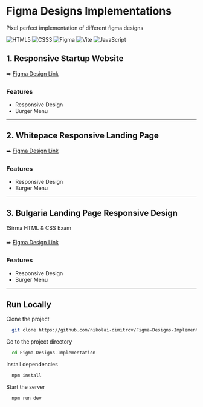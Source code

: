 
# Figma Designs Implementations

Pixel perfect implementation of different figma designs


![HTML5](https://img.shields.io/badge/html5-%23E34F26.svg?style=for-the-badge&logo=html5&logoColor=white) 
![CSS3](https://img.shields.io/badge/css3-%231572B6.svg?style=for-the-badge&logo=css3&logoColor=white)
![Figma](https://img.shields.io/badge/figma-%23F24E1E.svg?style=for-the-badge&logo=figma&logoColor=white)
![Vite](https://img.shields.io/badge/vite-%23646CFF.svg?style=for-the-badge&logo=vite&logoColor=white)
![JavaScript](https://img.shields.io/badge/javascript-%23323330.svg?style=for-the-badge&logo=javascript&logoColor=%23F7DF1E)


## 1. Responsive Startup Website
➡️ [Figma Design Link](https://www.figma.com/community/file/1150370769219258177)
 
 ### Features

- Responsive Design
- Burger Menu

---
## 2. Whitepace Responsive Landing Page
➡️ [Figma Design Link](https://www.figma.com/community/file/1156860863353724933)

 ### Features

- Responsive Design
- Burger Menu
---
## 3. Bulgaria Landing Page Responsive Design
❗Sirma HTML & CSS Exam

➡️ [Figma Design Link](https://www.figma.com/design/ObIKHrLakPKRHKOUfL0NDo/Bulgaria-Exam-(4)?node-id=5002-226&p=f&t=DoDH10XXXi9m62fb-0)

 ### Features

- Responsive Design
- Burger Menu

---
## Run Locally

Clone the project

```bash
  git clone https://github.com/nikolai-dimitrov/Figma-Designs-Implementation.git
```

Go to the project directory

```bash
  cd Figma-Designs-Implementation
```

Install dependencies

```bash
  npm install
```

Start the server

```bash
  npm run dev
```
